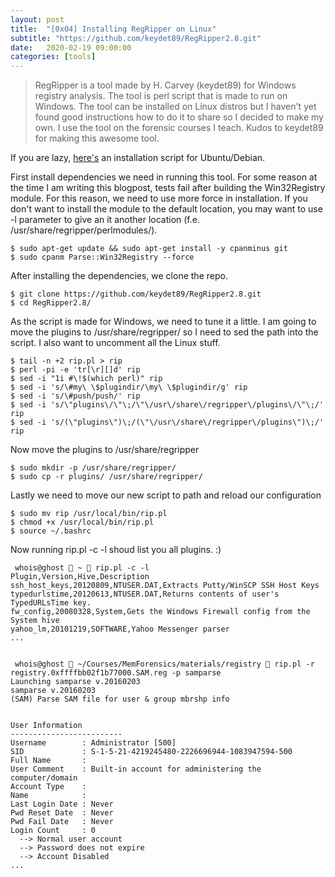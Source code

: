 ```yaml
---
layout: post
title:  "[0x04] Installing RegRipper on Linux"
subtitle: "https://github.com/keydet89/RegRipper2.8.git"
date:   2020-02-19 09:00:00
categories: [tools]
---
```


> RegRipper is a tool made by H. Carvey (keydet89) for Windows registry analysis. The tool is perl script that is made to run on Windows. The tool can be installed on Linux distros but I haven't yet found good instructions how to do it to share so I decided to make my own. I use the tool on the forensic courses I teach. Kudos to keydet89 for making this awesome tool.

If you are lazy, [here's](https://github.com/who1s/install_regripper) an installation script for Ubuntu/Debian.


First install dependencies we need in running this tool. For some reason at the time I am writing this blogpost, tests fail after building the Win32Registry module. For this reason, we need to use more force in installation. If you don't want to install the module to the default location, you may want to use -l parameter to give an it another location (f.e. /usr/share/regripper/perlmodules/).

```
$ sudo apt-get update && sudo apt-get install -y cpanminus git
$ sudo cpanm Parse::Win32Registry --force
```


After installing the dependencies, we clone the repo.

```
$ git clone https://github.com/keydet89/RegRipper2.8.git
$ cd RegRipper2.8/
```


As the script is made for Windows, we need to tune it a little. I am going to move the plugins to /usr/share/regripper/ so I need to sed the path into the script. I also want to uncomment all the Linux stuff.

```
$ tail -n +2 rip.pl > rip
$ perl -pi -e 'tr[\r][]d' rip
$ sed -i "1i #\!$(which perl)" rip
$ sed -i 's/\#my\ \$plugindir/\my\ \$plugindir/g' rip
$ sed -i 's/\#push/push/' rip
$ sed -i 's/\"plugins\/\"\;/\"\/usr\/share\/regripper\/plugins\/\"\;/' rip
$ sed -i 's/(\"plugins\")\;/(\"\/usr\/share\/regripper\/plugins\")\;/' rip
```


Now move the plugins to /usr/share/regripper

```
$ sudo mkdir -p /usr/share/regripper/
$ sudo cp -r plugins/ /usr/share/regripper/
```


Lastly we need to move our new script to path and reload our configuration

```
$ sudo mv rip /usr/local/bin/rip.pl
$ chmod +x /usr/local/bin/rip.pl
$ source ~/.bashrc
```


Now running rip.pl -c -l shoud list you all plugins. :)

```
 whois@ghost  ~  rip.pl -c -l
Plugin,Version,Hive,Description
ssh_host_keys,20120809,NTUSER.DAT,Extracts Putty/WinSCP SSH Host Keys
typedurlstime,20120613,NTUSER.DAT,Returns contents of user's TypedURLsTime key.
fw_config,20080328,System,Gets the Windows Firewall config from the System hive
yahoo_lm,20101219,SOFTWARE,Yahoo Messenger parser
...


 whois@ghost  ~/Courses/MemForensics/materials/registry  rip.pl -r registry.0xffffbb02f1b77000.SAM.reg -p samparse
Launching samparse v.20160203
samparse v.20160203
(SAM) Parse SAM file for user & group mbrshp info


User Information
-------------------------
Username        : Administrator [500]
SID             : S-1-5-21-4219245480-2226696944-1083947594-500
Full Name       : 
User Comment    : Built-in account for administering the computer/domain
Account Type    : 
Name            :  
Last Login Date : Never
Pwd Reset Date  : Never
Pwd Fail Date   : Never
Login Count     : 0
  --> Normal user account
  --> Password does not expire
  --> Account Disabled
...
``` 
